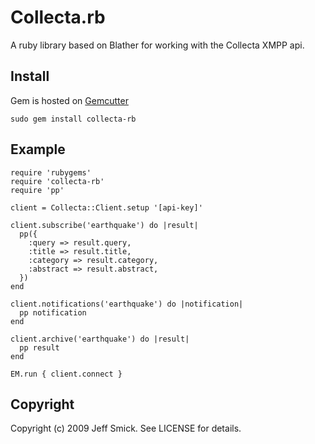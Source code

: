 Collecta.rb
===========

A ruby library based on Blather for working with the Collecta XMPP api.

Install
-------
Gem is hosted on [Gemcutter](http://gemcutter.org/)

    sudo gem install collecta-rb

Example
-------

    require 'rubygems'
    require 'collecta-rb'
    require 'pp'

    client = Collecta::Client.setup '[api-key]'

    client.subscribe('earthquake') do |result|
      pp({
        :query => result.query,
        :title => result.title,
        :category => result.category,
        :abstract => result.abstract,
      })
    end

    client.notifications('earthquake') do |notification|
      pp notification
    end

    client.archive('earthquake') do |result|
      pp result
    end

    EM.run { client.connect }


Copyright
---------

Copyright (c) 2009 Jeff Smick. See LICENSE for details.
